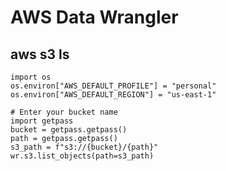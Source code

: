 # AWS Data Wrangler

## aws s3 ls

```text
import os
os.environ["AWS_DEFAULT_PROFILE"] = "personal"
os.environ["AWS_DEFAULT_REGION"] = "us-east-1"

# Enter your bucket name
import getpass
bucket = getpass.getpass()
path = getpass.getpass()
s3_path = f"s3://{bucket}/{path}"
wr.s3.list_objects(path=s3_path)
```



